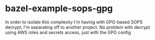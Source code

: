# bazel-example-sops-gpg
In order to isolate this complexity I'm having with GPG-based SOPS decrypt, I'm separating off to another project.  No problem with decrypt using AWS roles and secrets access, just with the GPG config
